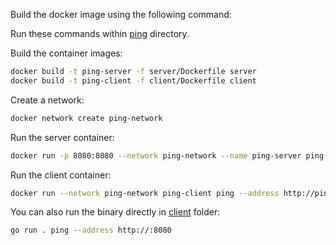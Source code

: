 Build the docker image using the following command:

Run these commands within [ping]() directory.

Build the container images:

```bash
docker build -t ping-server -f server/Dockerfile server
docker build -t ping-client -f client/Dockerfile client
```

Create a network:

```bash
docker network create ping-network
```

Run the server container:

```bash
docker run -p 8080:8080 --network ping-network --name ping-server ping-server
```

Run the client container:

```bash
docker run --network ping-network ping-client ping --address http://ping-server:8080
```

You can also run the binary directly in [client](client) folder:

```bash
go run . ping --address http://:8080
```